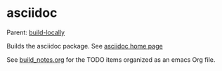 asciidoc
========

Parent: [build-locally](../../README.md)

Builds the asciidoc package. See [asciidoc home page](http://www.gnu.org/software/asciidoc/)

See [build_notes.org](build_notes.org) for the TODO items organized as an emacs Org file.
